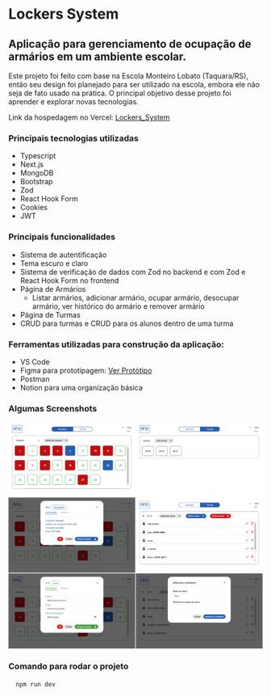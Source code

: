 # Lockers System

## Aplicação para gerenciamento de ocupação de armários em um ambiente escolar.

Este projeto foi feito com base na Escola Monteiro Lobato (Taquara/RS), então seu design foi planejado para ser utilizado na escola, embora ele não seja de fato usado na prática. O principal objetivo desse projeto foi aprender e explorar novas tecnologias.

Link da hospedagem no Vercel: [Lockers_System](https://lockers-system.vercel.app/armarios)

### Principais tecnologias utilizadas
- Typescript
- Next.js 
- MongoDB
- Bootstrap
- Zod
- React Hook Form
- Cookies
- JWT

### Principais funcionalidades
- Sistema de autentificação
- Tema escuro e claro
- Sistema de verificação de dados com Zod no backend e com Zod e React Hook Form no frontend
- Página de Armários
  - Listar armários, adicionar armário, ocupar armário, desocupar armário, ver histórico do armário e remover armário
 - Página de Turmas
  - CRUD para turmas e CRUD para os alunos dentro de uma turma

### Ferramentas utilizadas para construção da aplicação:
- VS Code
- Figma para prototipagem: [Ver Protótipo](https://www.figma.com/design/ZKjzkBgz8DBxQdvEVh7ivI/Lockers-System?node-id=0-1&t=kBMuUBSB4qsSRKlW-1)
- Postman
- Notion para uma organização básica

### Algumas Screenshots
![Screenshots](/src/public/assets/screenshots_group.png)

### Comando para rodar o projeto

```bash
  npm run dev
```